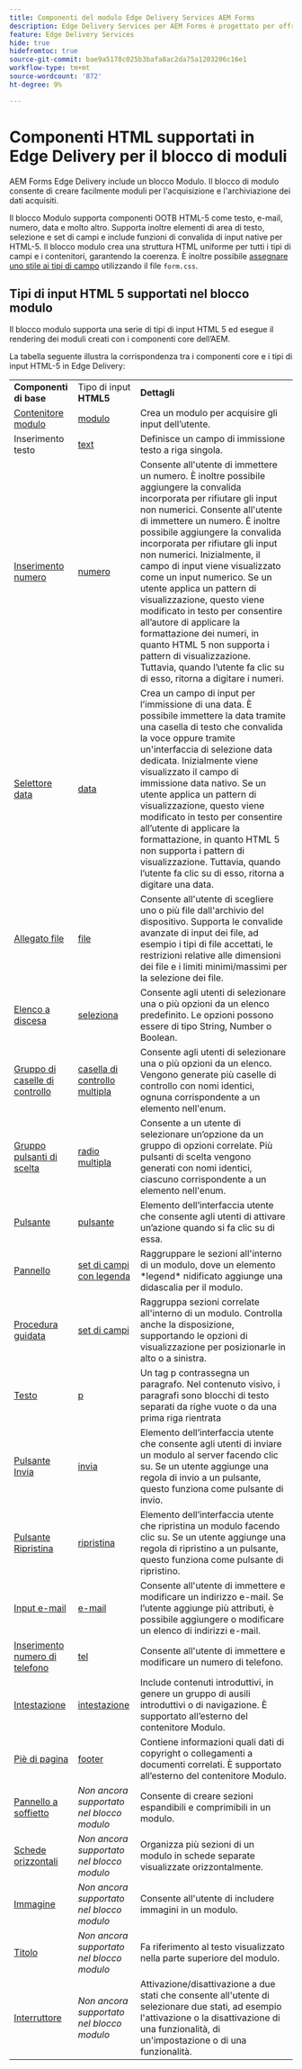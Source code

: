 ```yaml
---
title: Componenti del modulo Edge Delivery Services AEM Forms
description: Edge Delivery Services per AEM Forms è progettato per offrire prestazioni di picco, per semplificare e ottimizzare le esperienze di raccolta dati e coinvolgimento degli utenti. L’articolo elenca tutti i componenti Forms disponibili come predefiniti per i moduli EDD.
feature: Edge Delivery Services
hide: true
hidefromtoc: true
source-git-commit: bae9a5178c025b3bafa8ac2da75a1203206c16e1
workflow-type: tm+mt
source-wordcount: '872'
ht-degree: 9%

---
```





# Componenti HTML supportati in Edge Delivery per il blocco di moduli

AEM Forms Edge Delivery include un blocco Modulo. Il blocco di modulo consente di creare facilmente moduli per l&#39;acquisizione e l&#39;archiviazione dei dati acquisiti.

Il blocco Modulo supporta componenti OOTB HTML-5 come testo, e-mail, numero, data e molto altro. Supporta inoltre elementi di area di testo, selezione e set di campi e include funzioni di convalida di input native per HTML-5. Il blocco modulo crea una struttura HTML uniforme per tutti i tipi di campi e i contenitori, garantendo la coerenza. È inoltre possibile [assegnare uno stile ai tipi di campo](https://adobe-rnd.github.io/form-block/customization/styling_form) utilizzando il file `form.css`.

## Tipi di input HTML 5 supportati nel blocco modulo

Il blocco modulo supporta una serie di tipi di input HTML 5 ed esegue il rendering dei moduli creati con i componenti core dell’AEM.

La tabella seguente illustra la corrispondenza tra i componenti core e i tipi di input HTML-5 in Edge Delivery:

<table>
 <tbody>
  <tr>
   <td><b>Componenti di base</b> </td>
   <td>Tipo di input <b>HTML5</b> </td>
   <td><b>Dettagli</b></td>
  </tr>
  <tr>
   <td><a href ="https://experienceleague.adobe.com/docs/experience-manager-core-components/using/adaptive-forms/adaptive-forms-components/form-container.html">Contenitore modulo</a></td>
   <td><a href ="https://developer.mozilla.org/en-US/docs/Web/HTML/Element/input#form">modulo </td>
   <td> Crea un modulo per acquisire gli input dell’utente.
   </td>
  </tr>
  <tr>
   <td><a herf="https://experienceleague.adobe.com/docs/experience-manager-core-components/using/adaptive-forms/adaptive-forms-components/text-input.html">Inserimento testo</a></td>
   <td><a href ="https://developer.mozilla.org/en-US/docs/Web/HTML/Element/input/text">text</a></td>
   <td> Definisce un campo di immissione testo a riga singola. </td>
  </tr>
  <tr>
   <td><a href = "https://experienceleague.adobe.com/docs/experience-manager-core-components/using/adaptive-forms/adaptive-forms-components/number-input.html">Inserimento numero</a></td>
   <td><a href = "https://developer.mozilla.org/en-US/docs/Web/HTML/Element/input/number">numero</a></td>
   <td>Consente all'utente di immettere un numero. È inoltre possibile aggiungere la convalida incorporata per rifiutare gli input non numerici. Consente all'utente di immettere un numero. È inoltre possibile aggiungere la convalida incorporata per rifiutare gli input non numerici. Inizialmente, il campo di input viene visualizzato come un input numerico. Se un utente applica un pattern di visualizzazione, questo viene modificato in testo per consentire all’autore di applicare la formattazione dei numeri, in quanto HTML 5 non supporta i pattern di visualizzazione. Tuttavia, quando l’utente fa clic su di esso, ritorna a digitare i numeri.</td>
  </tr>
  <tr>
   <td><a href ="https://experienceleague.adobe.com/docs/experience-manager-core-components/using/adaptive-forms/adaptive-forms-components/date-picker.html">Selettore data</a></td>
   <td><a href = "https://developer.mozilla.org/en-US/docs/Web/HTML/Element/input/date">data </a></td>
   <td> Crea un campo di input per l’immissione di una data. È possibile immettere la data tramite una casella di testo che convalida la voce oppure tramite un'interfaccia di selezione data dedicata. Inizialmente viene visualizzato il campo di immissione data nativo. Se un utente applica un pattern di visualizzazione, questo viene modificato in testo per consentire all’utente di applicare la formattazione, in quanto HTML 5 non supporta i pattern di visualizzazione. Tuttavia, quando l’utente fa clic su di esso, ritorna a digitare una data.</td>
  </tr>
  <tr>
   <td><a href ="https://experienceleague.adobe.com/docs/experience-manager-core-components/using/adaptive-forms/adaptive-forms-components/file-attachment.html">Allegato file</a></td>
   <td><a href ="https://developer.mozilla.org/en-US/docs/Web/HTML/Element/input/file">file</a></td>
   <td> Consente all'utente di scegliere uno o più file dall'archivio del dispositivo. Supporta le convalide avanzate di input dei file, ad esempio i tipi di file accettati, le restrizioni relative alle dimensioni dei file e i limiti minimi/massimi per la selezione dei file. </td>
  </tr>
  <tr>
   <td><a href ="https://experienceleague.adobe.com/docs/experience-manager-core-components/using/adaptive-forms/adaptive-forms-components/drop-down.html"> Elenco a discesa</a></td>
   <td><a href ="https://developer.mozilla.org/en-US/docs/Web/HTML/Element/select">seleziona</a></td>
   <td> Consente agli utenti di selezionare una o più opzioni da un elenco predefinito. Le opzioni possono essere di tipo String, Number o Boolean.</td>
  </tr>
  <tr>
   <td><a href ="https://experienceleague.adobe.com/docs/experience-manager-core-components/using/adaptive-forms/adaptive-forms-components/checkbox-group.html">Gruppo di caselle di controllo</a></td>
   <td><a href ="https://developer.mozilla.org/en-US/docs/Web/HTML/Element/input/checkbox">casella di controllo multipla</a></td>
   <td> Consente agli utenti di selezionare una o più opzioni da un elenco. Vengono generate più caselle di controllo con nomi identici, ognuna corrispondente a un elemento nell'enum. </td>
  </tr>
  <tr>
   <td><a href ="https://experienceleague.adobe.com/docs/experience-manager-core-components/using/adaptive-forms/adaptive-forms-components/radio-button.html">Gruppo pulsanti di scelta</td>
   <td><a href ="https://developer.mozilla.org/en-US/docs/Web/HTML/Element/input/radio">radio multipla</a></td>
   <td> Consente a un utente di selezionare un’opzione da un gruppo di opzioni correlate. Più pulsanti di scelta vengono generati con nomi identici, ciascuno corrispondente a un elemento nell'enum.</td>
  </tr>
  <tr>
   <td><a href ="https://experienceleague.adobe.com/docs/experience-manager-core-components/using/adaptive-forms/adaptive-forms-components/button.html">Pulsante</td>
   <td><a href ="https://developer.mozilla.org/en-US/docs/Web/HTML/Element/input/button">pulsante</a></td>
   <td>Elemento dell’interfaccia utente che consente agli utenti di attivare un’azione quando si fa clic su di essa. </td>
  </tr>
  <tr>
   <td><a href="" https://experienceleague.adobe.com/docs/experience-manager-core-components/using/adaptive-forms/adaptive-forms-components/panel-container.html">Pannello</a></td>
   <td><a href ="https://developer.mozilla.org/en-US/docs/Web/HTML/Element/fieldset">set di campi con legenda</a></td>
   <td> Raggruppare le sezioni all'interno di un modulo, dove un elemento *legend* nidificato aggiunge una didascalia per il modulo.</td>
  </tr>
   <tr>
   <td><a href ="https://experienceleague.adobe.com/docs/experience-manager-core-components/using/adaptive-forms/adaptive-forms-components/wizard.html?lang=it">Procedura guidata</a></td>
   <td><a href ="https://developer.mozilla.org/en-US/docs/Web/HTML/Element/fieldset">set di campi</a></td>
   <td>Raggruppa sezioni correlate all'interno di un modulo. Controlla anche la disposizione, supportando le opzioni di visualizzazione per posizionarle in alto o a sinistra. </td>
  </tr>
    <tr>
   <td><a href ="https://experienceleague.adobe.com/docs/experience-manager-core-components/using/adaptive-forms/adaptive-forms-components/text.html">Testo</a></td>
   <td><a href ="https://developer.mozilla.org/en-US/docs/Web/HTML/Element/p">p</a></td>
   <td>Un tag p contrassegna un paragrafo. Nel contenuto visivo, i paragrafi sono blocchi di testo separati da righe vuote o da una prima riga rientrata</td>
  </tr>
     <tr>
   <td><a href ="https://experienceleague.adobe.com/docs/experience-manager-core-components/using/adaptive-forms/adaptive-forms-components/submit-button.html">Pulsante Invia</td>
   <td><a href ="https://developer.mozilla.org/en-US/docs/Web/HTML/Element/input/submit">invia</a></td>
   <td> Elemento dell’interfaccia utente che consente agli utenti di inviare un modulo al server facendo clic su. Se un utente aggiunge una regola di invio a un pulsante, questo funziona come pulsante di invio. </td>
  </tr>
     <tr>
   <td><a href = "https://experienceleague.adobe.com/docs/experience-manager-core-components/using/adaptive-forms/adaptive-forms-components/reset-button.html">Pulsante Ripristina</a></td>
   <td><a href ="https://developer.mozilla.org/en-US/docs/Web/HTML/Element/input/reset">ripristina</a></td>
   <td>Elemento dell’interfaccia utente che ripristina un modulo facendo clic su. Se un utente aggiunge una regola di ripristino a un pulsante, questo funziona come pulsante di ripristino. </td>
  </tr>
    <tr>
   <td><a href ="https://experienceleague.adobe.com/docs/experience-manager-core-components/using/adaptive-forms/adaptive-forms-components/email-input.html">Input e-mail</td>
   <td><a href ="https://developer.mozilla.org/en-US/docs/Web/HTML/Element/input/email">e-mail</a></td>
   <td> Consente all'utente di immettere e modificare un indirizzo e-mail. Se l’utente aggiunge più attributi, è possibile aggiungere o modificare un elenco di indirizzi e-mail.</td>
  </tr>
   <tr>
   <td><a href ="https://experienceleague.adobe.com/docs/experience-manager-core-components/using/adaptive-forms/adaptive-forms-components/telephone-input.html">Inserimento numero di telefono</a></td>
   <td><a href ="https://developer.mozilla.org/en-US/docs/Web/HTML/Element/input/tel">tel</a></td>
   <td>Consente all'utente di immettere e modificare un numero di telefono.</td>
  </tr>
   <tr>
   <td><a href ="https://experienceleague.adobe.com/docs/experience-manager-core-components/using/adaptive-forms/adaptive-forms-components/header.html">Intestazione</td>
   <td><a href = "https://developer.mozilla.org/en-US/docs/Web/HTML/Element/header"> intestazione</a></td>
   <td>Include contenuti introduttivi, in genere un gruppo di ausili introduttivi o di navigazione. È supportato all’esterno del contenitore Modulo. </td>
  </tr>
  <tr>
   <td><a href ="https://experienceleague.adobe.com/docs/experience-manager-core-components/using/adaptive-forms/adaptive-forms-components/footer.html">Piè di pagina</td>
   <td><a href = "https://developer.mozilla.org/en-US/docs/Web/HTML/Element/footer">footer</a></td>
   <td> Contiene informazioni quali dati di copyright o collegamenti a documenti correlati. È supportato all’esterno del contenitore Modulo.</td>
  </tr>
  <tr>
   <td><a href = "https://experienceleague.adobe.com/docs/experience-manager-core-components/using/adaptive-forms/adaptive-forms-components/accordion.html?lang=it">Pannello a soffietto<a></td>
   <td><i>Non ancora supportato nel blocco modulo</i></td>
   <td> Consente di creare sezioni espandibili e comprimibili in un modulo. </td>
  </tr>
  <tr>
   <td><a href ="https://experienceleague.adobe.com/docs/experience-manager-core-components/using/adaptive-forms/adaptive-forms-components/horizontal-tabs.html?lang=it">Schede orizzontali</a></td>
   <td><i>Non ancora supportato nel blocco modulo</i></td>
   <td>Organizza più sezioni di un modulo in schede separate visualizzate orizzontalmente.</td>
  </tr>
  <tr>
   <td><a href = "https://experienceleague.adobe.com/docs/experience-manager-core-components/using/adaptive-forms/adaptive-forms-components/image.html">Immagine</a></td>
   <td><i>Non ancora supportato nel blocco modulo</i></td>
   <td> Consente all'utente di includere immagini in un modulo.</td>
  </tr><tr>
   <td><a href ="https://experienceleague.adobe.com/docs/experience-manager-core-components/using/adaptive-forms/adaptive-forms-components/title.html">Titolo</a></td>
   <td><i>Non ancora supportato nel blocco modulo</i></td>
   <td> Fa riferimento al testo visualizzato nella parte superiore del modulo. </td>
  </tr>
  <tr>
   <td><a href = "https://experienceleague.adobe.com/docs/experience-manager-core-components/using/adaptive-forms/adaptive-forms-components/submit-button.html">Interruttore</td>
   <td><i>Non ancora supportato nel blocco modulo</i></td>
   <td> Attivazione/disattivazione a due stati che consente all'utente di selezionare due stati, ad esempio l'attivazione o la disattivazione di una funzionalità, di un'impostazione o di una funzionalità.</td>
  </tr>
 </tbody>
</table>


